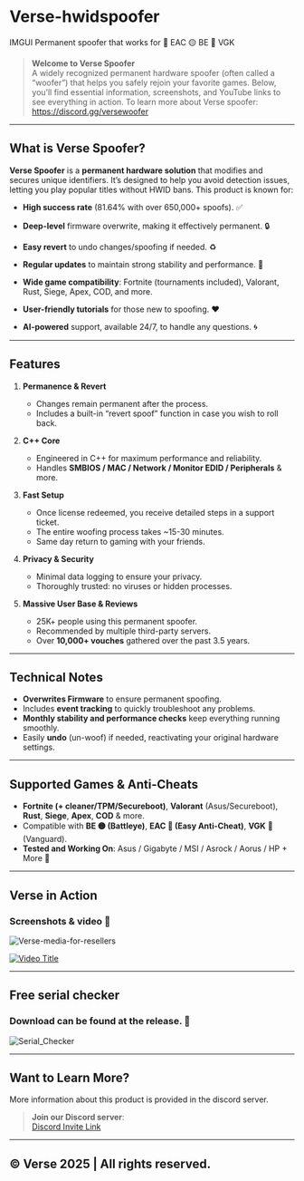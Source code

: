 # Verse-hwidspoofer
IMGUI Permanent spoofer that works for 🔵 EAC 🟡 BE 🔴 VGK

> **Welcome to Verse Spoofer**  
> A widely recognized permanent hardware spoofer (often called a “woofer”) that helps you safely rejoin your favorite games. Below, you’ll find essential information, screenshots, and YouTube links to see everything in action. To learn more about Verse spoofer: https://discord.gg/versewoofer

---

## What is Verse Spoofer?

**Verse Spoofer** is a **permanent hardware solution** that modifies and secures unique identifiers. It’s designed to help you avoid detection issues, letting you play popular titles without HWID bans. This product is known for:

- **High success rate** (81.64% with over 650,000+ spoofs). ✅
- **Deep-level** firmware overwrite, making it effectively permanent. 🔒

- **Easy revert** to undo changes/spoofing if needed. ♻️
- **Regular updates** to maintain strong stability and performance. 🔨

- **Wide game compatibility**: Fortnite (tournaments included), Valorant, Rust, Siege, Apex, COD, and more.
- **User-friendly tutorials** for those new to spoofing. ❤️

- **AI-powered** support, available 24/7, to handle any questions. 🌀

---

## Features

1. **Permanence & Revert**
   - Changes remain permanent after the process.
   - Includes a built-in “revert spoof” function in case you wish to roll back.

2. **C++ Core**
   - Engineered in C++ for maximum performance and reliability.
   - Handles **SMBIOS / MAC / Network / Monitor EDID / Peripherals** & more.

3. **Fast Setup**
   - Once license redeemed, you receive detailed steps in a support ticket.
   - The entire woofing process takes ~15-30 minutes.
   - Same day return to gaming with your friends.

4. **Privacy & Security**
   - Minimal data logging to ensure your privacy.
   - Thoroughly trusted: no viruses or hidden processes.

5. **Massive User Base & Reviews**
   - 25K+ people using this permanent spoofer.
   - Recommended by multiple third-party servers.
   - Over **10,000+ vouches** gathered over the past 3.5 years.

---

## Technical Notes

- **Overwrites Firmware** to ensure permanent spoofing.
- Includes **event tracking** to quickly troubleshoot any problems.
- **Monthly stability and performance checks** keep everything running smoothly.
- Easily **undo** (un-woof) if needed, reactivating your original hardware settings.

---

## Supported Games & Anti-Cheats

- **Fortnite (+ cleaner/TPM/Secureboot)**, **Valorant** (Asus/Secureboot), **Rust**, **Siege**, **Apex**, **COD** & more.
- Compatible with **BE 🟡 (Battleye)**, **EAC 🔵 (Easy Anti-Cheat)**, **VGK** 🔴 (Vanguard).
- **Tested and Working On**: Asus / Gigabyte / MSI / Asrock / Aorus / HP + More 💚

---

## Verse in Action

### Screenshots & video 🎥
![Verse-media-for-resellers](https://github.com/user-attachments/assets/26384119-3666-410a-a308-01ceb9888a8f)

[![Video Title](https://img.youtube.com/vi/8lfccOw3CrM/maxresdefault.jpg)](https://www.youtube.com/watch?v=8lfccOw3CrM)

---

## Free serial checker

### Download can be found at the release. 🔄
![Serial_Checker](https://github.com/user-attachments/assets/f9dc0962-ac85-4026-ba5a-8ed42f81fb1e)

---

## Want to Learn More?

More information about this product is provided in the discord server.

> **Join our Discord server**:  
> [Discord Invite Link](https://discord.gg/versewoofer)

---

## © Verse 2025 | All rights reserved.
‎ 
